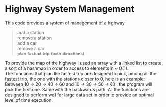 # Highway System Management
This code provides a system of management of a highway  
> add a station  
> remove a station  
> add a car  
> remove a car  
> plan fastest trip (both directions)

To provide the map of the highway I used an array with a linked list to create a sort of a hashmap in order to access to elements in ~ O(1).  
The functions that plan the fastest trip are designed to pick, among all the fastest trip, the one with the stations closer to 0, here is an example:  
Between 10 -> 20 -> 40 -> 60 and 10 -> 30 -> 50 -> 60 , the program will pick the first one. Same with the backwards path.
All the functions are designed to perform well for large data set in order to provide an optimal level of time execution.
